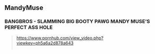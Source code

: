 ## MandyMuse
### BANGBROS - SLAMMING BIG BOOTY PAWG MANDY MUSE’S PERFECT ASS HOLE
>https://www.pornhub.com/view_video.php?viewkey=ph5a6a2d878a643
>>![]()
